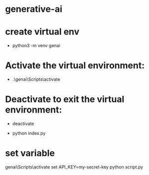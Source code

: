 # generative-ai

# create virtual env
- python3 -m venv genai

# Activate the virtual environment:
- .\genai\Scripts\activate

# Deactivate to exit the virtual environment:
- deactivate

- python index.py

# set variable
genai\Scripts\activate
set API_KEY=my-secret-key
python script.py
